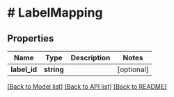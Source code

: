 # # LabelMapping

## Properties

Name | Type | Description | Notes
------------ | ------------- | ------------- | -------------
**label_id** | **string** |  | [optional] 

[[Back to Model list]](../../README.md#documentation-for-models) [[Back to API list]](../../README.md#documentation-for-api-endpoints) [[Back to README]](../../README.md)


